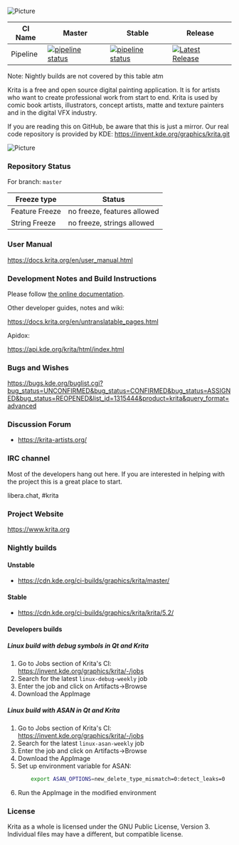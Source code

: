 ![Picture](https://krita.org/images/krita-logo-light.svg)

| CI Name     | Master | Stable | Release |
| ------------------- | ---------------- | ------ | ------- |
| Pipeline | [![pipeline status](https://invent.kde.org/graphics/krita/badges/master/pipeline.svg)](https://invent.kde.org/graphics/krita/-/commits/master) | [![pipeline status](https://invent.kde.org/graphics/krita/badges/krita/5.2/pipeline.svg)](https://invent.kde.org/graphics/krita/-/commits/krita/5.2) | [![Latest Release](https://invent.kde.org/graphics/krita/-/badges/release.svg)](https://invent.kde.org/graphics/krita/-/releases) |

Note: Nightly builds are not covered by this table atm

Krita is a free and open source digital painting application. It is for artists who want to create professional work from start to end. Krita is used by comic book artists, illustrators, concept artists, matte and texture painters and in the digital VFX industry.

If you are reading this on GitHub, be aware that this is just a mirror. Our real code repository is provided by KDE: https://invent.kde.org/graphics/krita.git

![Picture](https://krita.org/images/hero-image-50.webp)

### Repository Status

For branch: `master`

| Freeze type    | Status                      |
|----------------|-----------------------------|
| Feature Freeze | no freeze, features allowed |
| String Freeze  | no freeze, strings allowed  |


### User Manual
https://docs.krita.org/en/user_manual.html

### Development Notes and Build Instructions

Please follow [the online documentation](https://docs.krita.org/en/untranslatable_pages/building_krita.html).

Other developer guides, notes and wiki:

https://docs.krita.org/en/untranslatable_pages.html

Apidox:

https://api.kde.org/krita/html/index.html

### Bugs and Wishes

https://bugs.kde.org/buglist.cgi?bug_status=UNCONFIRMED&bug_status=CONFIRMED&bug_status=ASSIGNED&bug_status=REOPENED&list_id=1315444&product=krita&query_format=advanced

### Discussion Forum

* https://krita-artists.org/

### IRC channel

Most of the developers hang out here. If you are interested in helping with the project this is a great place to start.

libera.chat, #krita

### Project Website

https://www.krita.org

### Nightly builds

#### Unstable

* https://cdn.kde.org/ci-builds/graphics/krita/master/

#### Stable

* https://cdn.kde.org/ci-builds/graphics/krita/krita/5.2/

#### Developers builds

##### Linux build with debug symbols in Qt and Krita

1) Go to Jobs section of Krita's CI: https://invent.kde.org/graphics/krita/-/jobs
2) Search for the latest `linux-debug-weekly` job
3) Enter the job and click on Artifacts->Browse
4) Download the AppImage

##### Linux build with ASAN in Qt and Krita

1) Go to Jobs section of Krita's CI: https://invent.kde.org/graphics/krita/-/jobs
2) Search for the latest `linux-asan-weekly` job
3) Enter the job and click on Artifacts->Browse
4) Download the AppImage
5) Set up environment variable for ASAN:
    ```bash
        export ASAN_OPTIONS=new_delete_type_mismatch=0:detect_leaks=0
    ```
6) Run the AppImage in the modified environment

### License

Krita as a whole is licensed under the GNU Public License, Version 3. Individual files may have a different, but compatible license.
